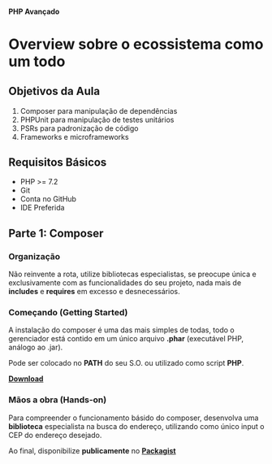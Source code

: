 #### PHP Avançado
# **Overview sobre o ecossistema como um todo**

## Objetivos da Aula
1. Composer para manipulação de dependências
2. PHPUnit para manipulação de testes unitários
3. PSRs para padronização de código
4. Frameworks e microframeworks

## Requisitos Básicos
- PHP >= 7.2
- Git
- Conta no GitHub
- IDE Preferida

## **Parte 1: Composer**

### Organização
Não reinvente a rota, utilize bibliotecas especialistas, se preocupe única e exclusivamente com as funcionalidades do seu projeto, nada mais de **includes** e **requires** em excesso e desnecessários.

### Começando **(Getting Started)**
A instalação do composer é uma das mais simples de todas, todo o gerenciador está contido em um único arquivo **.phar** (executável PHP, análogo ao .jar).

Pode ser colocado no **PATH** do seu S.O. ou utilizado como script **PHP**.

[**Download**](https://getcomposer.org/download/)

### Mãos a obra **(Hands-on)**
Para compreender o funcionamento básido do composer, desenvolva uma **biblioteca** especialista na busca do endereço, utilizando como único input o CEP do endereço desejado.

Ao final, disponibilize **publicamente** no [**Packagist**](https://packagist.org/)